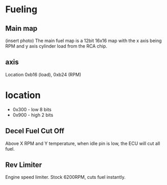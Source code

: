 # Fueling
## Main map
(insert photo)
The main fuel map is a 12bit 16x16 map with the x axis being RPM and y axis cylinder load from the RCA chip. 

## axis
Location 0xb16 (load), 0xb24 (RPM)

# location
* 0x300 - low 8 bits
* 0x900 - high 2 bits

## Decel Fuel Cut Off
Above X RPM and Y temperature, when idle pin is low, the ECU will cut all fuel. 

## Rev Limiter
Engine speed limiter. Stock 6200RPM, cuts fuel instantly.

